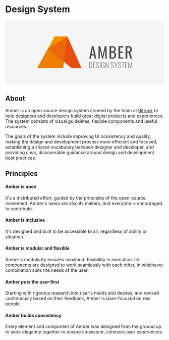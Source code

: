 # Design System

![Cover](/img/cover.png)

## About

Amber is an open source design system created by the team at [Bitrock](https://bitrock.it/) to help designers and developers build great digital products and experiences. The system consists of visual guidelines, flexible components and useful resources.

The goals of the system include improving UI consistency and quality, making the design and development process more efficient and focused, establishing a shared vocabulary between designer and developer, and providing clear, discoverable guidance around design and development best practices.

## Principles

#### Amber is open
It's a distributed effort, guided by the principles of the open-source movement. Amber's users are also its makers, and everyone is encouraged to contribute.

#### Amber is inclusive

It's designed and built to be accessible to all, regardless of ability or situation.

#### Amber is modular and flexible
Amber's modularity ensures maximum flexibility in execution. Its components are designed to work seamlessly with each other, in whichever combination suits the needs of the user.

#### Amber puts the user first
Starting with rigorous research into user's needs and desires, and revised continuously based on their feedback, Amber is laser-focused on real people.

#### Amber builds consistency
Every element and component of Amber was designed from the ground up to work elegantly together to ensure consistent, cohesive user experiences.

<!-- Think more about people. User-centered over design-centered. Bring people at the center of the digital product giving them feedbacks, animations, human dimension, digital contact, interaction. Something light, responsive, fast, interactive → GOAL: better user experience -->